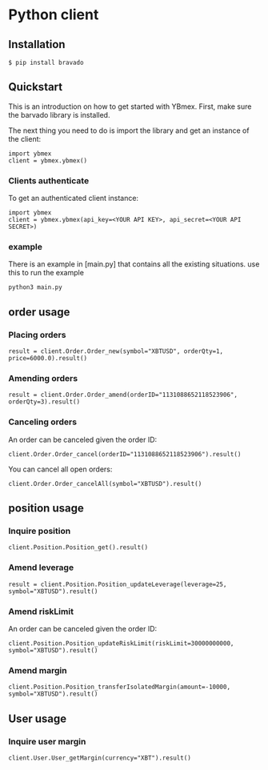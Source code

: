 # Python client

## Installation

```
$ pip install bravado
```

## Quickstart

This is an introduction on how to get started with YBmex. First, make sure the barvado library is installed.

The next thing you need to do is import the library and get an instance of the client:

```
import ybmex
client = ybmex.ybmex()
```

###  Clients authenticate

To get an authenticated client instance:

```
import ybmex
client = ybmex.ybmex(api_key=<YOUR API KEY>, api_secret=<YOUR API SECRET>)
```

### example

There is an example in [main.py] that contains all the existing situations. use this to run the example 

```
python3 main.py
```

## order usage

### Placing orders

```
result = client.Order.Order_new(symbol="XBTUSD", orderQty=1, price=6000.0).result()
```

### Amending orders

```
result = client.Order.Order_amend(orderID="1131088652118523906", orderQty=3).result()
```

### Canceling orders

An order can be canceled given the order ID:

```
client.Order.Order_cancel(orderID="1131088652118523906").result()
```

You can cancel all open orders:

```
client.Order.Order_cancelAll(symbol="XBTUSD").result()
```

## position usage

### Inquire position

```
client.Position.Position_get().result()
```

### Amend leverage

```
result = client.Position.Position_updateLeverage(leverage=25, symbol="XBTUSD").result()
```

### Amend riskLimit

An order can be canceled given the order ID:

```
client.Position.Position_updateRiskLimit(riskLimit=30000000000, symbol="XBTUSD").result()
```

### Amend margin

```
client.Position.Position_transferIsolatedMargin(amount=-10000, symbol="XBTUSD").result()
```

## User usage

### Inquire user margin

```
client.User.User_getMargin(currency="XBT").result()
```
